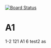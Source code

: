[![Board Status](https://codedev.ms/v-wexu1/9ac995cd-8bfa-441e-b6c8-bbdf126d5f5a/7b29c480-41dd-48f7-8f2d-81d896f7f752/_apis/work/boardbadge/65edb67e-4f12-4daa-8772-50849e47d4e6)](https://codedev.ms/v-wexu1/9ac995cd-8bfa-441e-b6c8-bbdf126d5f5a/_boards/board/t/7b29c480-41dd-48f7-8f2d-81d896f7f752/Microsoft.RequirementCategory)
# A1
1-2
121
A1
6
test2
as
